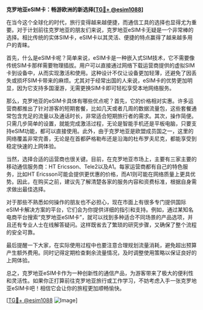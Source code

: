 **克罗地亚eSIM卡：畅游欧洲的新选择[[TG💪+ @esim1088](https://t.me/s/esim1088)]**

在当今这个全球化的时代，旅行变得越来越便捷，而通信工具的选择也显得尤为重要。对于计划前往克罗地亚的朋友们来说，克罗地亚eSIM卡无疑是一个非常棒的选择。相比传统的实体SIM卡，eSIM卡以其灵活、便捷的特点赢得了越来越多用户的青睐。

首先，什么是eSIM卡呢？简单来说，eSIM卡是一种嵌入式SIM技术，它不需要像传统SIM卡那样需要物理插拔。用户可以直接通过网络下载运营商提供的虚拟SIM卡到设备中，从而实现激活和使用。这种设计不仅让设备更加轻薄，还避免了因丢失或损坏SIM卡带来的麻烦。尤其对于经常出国的人来说，eSIM卡的优势更加明显，因为它支持多国漫游，无需更换SIM卡即可轻松享受本地网络服务。

那么，克罗地亚的eSIM卡具体有哪些优点呢？首先，它的价格相对实惠。许多运营商都推出了针对游客的短期套餐，比如几天或者几周的数据流量包，这些套餐通常包含充足的流量以及通话时长，非常适合短期旅行者的需求。其次，操作简便。只需几步简单的设置，就能完成激活过程，无论是智能手机还是平板电脑，只要支持eSIM功能，都可以直接使用。此外，由于克罗地亚是欧盟成员国之一，这里的网络覆盖非常完善，无论是在首都萨格勒布还是沿海的杜布罗夫尼克，都能享受到稳定快速的上网体验。

当然，选择合适的运营商也很关键。目前，在克罗地亚市场上，主要有三家主要的移动通信服务商：HT Ericsson、Tele2以及A1。每家运营商都有自己的特色服务，比如HT Ericsson可能会提供更优惠的价格，而A1则可能在网络质量上更具优势。因此，在购买之前，建议先了解清楚各家的服务内容和资费标准，根据自身需求做出最佳选择。

对于那些不熟悉如何操作的朋友也不必担心，现在市面上有很多专门提供国际eSIM卡解决方案的平台，它们会为你提供详细的指引和支持。例如，通过某知名电商平台搜索“克罗地亚eSIM卡”，就可以找到多种适合不同场景的产品选项，并且还有专业人士在线解答疑问。这样既省去了繁琐的研究步骤，又确保了整个流程的安全可靠。

最后提醒一下大家，在实际使用过程中也要注意合理规划流量消耗，避免超出预算产生额外费用。同时记得定期检查剩余流量情况，及时调整使用策略以保证良好的上网体验。

总之，克罗地亚eSIM卡作为一种创新性的通信产品，为游客带来了极大的便利性和灵活性。如果你正打算前往克罗地亚旅行或工作学习，不妨考虑入手一张克罗地亚eSIM卡吧！相信它会让你的旅程更加顺畅愉快。

[[TG💪+ @esim1088](https://t.me/s/esim1088) ![Image](https://i.postimg.cc/4NQfJmqS/Snipaste-2025-05-13-00-14-12.png)]